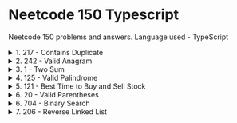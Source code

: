 # Neetcode 150 Typescript
Neetcode 150 problems and answers. Language used - TypeScript

<details>
  <summary>1. 217 - Contains Duplicate </summary>
  
  ### Given an integer array nums, return true if any value appears at least twice in the array, and return false if every element is distinct.

  **Answer 1**
  ```ts
    // Using N^2 Loops
    function containsDuplicate(nums: number[]): boolean {
        for (let i = 0; i < nums.length; i++) {
            for (let j=i+1; j<= nums.length; j++) {
                if (nums[i] === nums [j]) {
                    return true;
                }
            }
        }
        return false;
    };
  ```

 **Answer 2**
  ```ts
    // Using Map
    function containsDuplicate(nums: number[]): boolean {
      const store = new Map();
      for (let i of nums) {
          if (store.has(i)) return true;
          else store.set(i, 1);
      }
      return false;
    };
  ```

 **Answer 3**
  ```ts
    // Using SET, has slight advantage over Map
    // Set is optimized to store duplication
    // In this case, we are not going to use the values of Map, so its unnecessary
    function containsDuplicate(nums: number[]): boolean {
      const seenNumbers = new Set<number>();
      for (const num of nums) {
          if (seenNumbers.has(num)) {
              return true; // If we've already seen the number, return true
          } else {
              seenNumbers.add(num); // Otherwise, add it to the set of seen numbers
          }
      }
      return false; // If we've gone through the loop without finding duplicates, return false
    }
  ```
</details>

<details>
  <summary>2. 242 - Valid Anagram </summary>
  
  ### Given two strings s and t, return true if t is an anagram of s, and false otherwise. An Anagram is a word or phrase formed by rearranging the letters of a different word or phrase, typically using all the original letters exactly once.

  **Answer 1**
  ```ts
    function isAnagram(s: string, t: string): boolean {
      // Using Map
      if (s.length !== t.length) return false;
  
      const store = new Map();
      for (let char of s) {
          const val = store.has(char) ? store.get(char) + 1 : 1;
          store.set(char, val);
      }
  
      for (let char of t) {
          if (store.has(char)) {
              const val = store.get(char);
              if (val <= 0) return false;
  
              store.set(char, val - 1);
          }
          else {
              return false;
          }
      }
      return true;
  };
  ```

 **Answer 2**
  ```ts
    function isAnagram(s: string, t: string): boolean {
      // Using Map, +/- map in single pass
      if (s.length !== t.length) return false;
  
      const store = new Map();
      for (let i = 0; i < s.length; i++) {
          store.set(s[i], (store.get(s[i]) || 0)  + 1);
          store.set(t[i], (store.get(t[i]) || 0) - 1);
      }
  
      for (let [_, v] of store) {
          if (v !== 0) return false;
      }
      return true;
  };
  ```
</details>

<details>
  <summary>3. 1 - Two Sum </summary>
  
  ### Given an array of integers nums and an integer target, return indices of the two numbers such that they add up to target. You may assume that each input would have exactly one solution, and you may not use the same element twice.

  **Answer 1**
  ```ts
    function twoSum(nums: number[], target: number): number[] {
    const store = new Map();
    const result: number[] = [];

    for(let [i, n] of nums.entries()) {
        const val = target - n;
        if (store.has(val)) {
            return [i, store.get(val)]
        }
        store.set(n, i);
    }

    return result;
};
  ```

 **Answer 2**
 - In case if we want to solve it without using HashMap, then use **Two pointers approach**, but that needs Sorting the array and we need to preserve the index by [(val1, index1), (val2, index2) ...] and it is not a best approach.
</details>

<details>
  <summary>4. 125 - Valid Palindrome </summary>
  
  ### A phrase is a palindrome if, after converting all uppercase letters into lowercase letters and removing all non-alphanumeric characters, it reads the same forward and backward. Alphanumeric characters include letters and numbers.

  **Answer 1**
  ```ts
    function isPalindrome(s: string): boolean {
      let i = 0;
      let j = s.length - 1;
  
      function isAlphanumeric(str) {
          return /^[a-zA-Z0-9]+$/.test(str);
      }
  
      while(i<j) {
          if (!isAlphanumeric(s[i])) {
              i++;
          }
          else if (!isAlphanumeric(s[j])) {
              j--;
          }
          else if (s[i].toLowerCase() === s[j].toLowerCase()) {
              i++;
              j--;
          }
          else {
              return false;
          }
      }
      return true;
      };
  };
  ```

 **Answer 2**
 - Clean the whole string initially and loop through
```ts
function isPalindrome(s: string): boolean {
    const str = s.replace(/[^0-9a-z]/gi, '').toLowerCase();
    let i = 0;
    let j = str.length - 1;

    while (i < j) {
        if (str[i] !== str[j]) return false;
        i++;
        j--;
    }

    return true;
};
```
</details>

<details>
  <summary>5. 121 - Best Time to Buy and Sell Stock </summary>
  
  ### You are given an array prices where prices[i] is the price of a given stock on the ith day. You want to maximize your profit by choosing a single day to buy one stock and choosing a different day in the future to sell that stock. Return the maximum profit you can achieve from this transaction. If you cannot achieve any profit, return 0.

  **Answer 1**
  ```ts
    // Sliding Window Approach
    function maxProfit(prices: number[]): number {
      let i = 0;
      let j = i + 1;
      let profit = 0;
  
      while(i < prices.length - 1) {
          if (prices[i] < prices[j]) {
              profit = Math.max(prices[j] - prices[i], profit);
              j++;
          }
          else {
              i = j;
              j = i + 1;
          }
      }
  
      return profit;
  };
  ```
</details>

<details>
  <summary>6. 20 - Valid Parentheses </summary>
  
  ### Given a string s containing just the characters '(', ')', '{', '}', '[' and ']', determine if the input string is valid.

  **Answer 1**
  ```ts
    function isValid(s: string): boolean {
      if (s.length % 2 !== 0) return false;
  
      const stk: string[] = [];
  
      for (let i = 0; i < s.length; i++) {
          if(s[i] === '('   || s[i] === '{' || s[i] === '['){
             stk.push(s[i]);
          }
          else {
              const p = stk.pop();
  
              if(s[i] === ')' && p !== '(' || s[i] === '}' && p !== '{'  || s[i] === ']' && p !== '[') {
                  return false;
              }
          }
      }
  
      return stk.length === 0;
  };
  ```
</details>

<details>
  <summary>6. 704 - Binary Search </summary>
  
  ### Given an array of integers nums which is sorted in ascending order, and an integer target, write a function to search target in nums. If target exists, then return its index. Otherwise, return -1.

  **Answer 1**
  ```ts
    function search(nums: number[], target: number): number {
      let low = 0;
      let high = nums.length - 1;
  
      while(low <= high) {
          let mid = Math.floor((low + high) / 2); // CAUTION but nitpick: enclose low + high with brackets.
          if (target === nums[mid]) return mid;
          else if (target > nums[mid]) {
              low = mid + 1;
          }
          else if (target < nums[mid]) {
              high = mid - 1;
          }
      }
  
      return -1;
  };
  ```
</details>

<details>
  <summary>7. 206 - Reverse Linked List </summary>
  
  ### Given the head of a singly linked list, reverse the list, and return the reversed list.

  **Answer 1**
  ```ts
    function reverseList(head: ListNode | null): ListNode | null {
        let currentNode = head;
        let prevNode = null;
    
        while(currentNode !== null) {
            let nextNode = currentNode.next;
            currentNode.next = prevNode;
            prevNode = currentNode;
            currentNode = nextNode;
        }
    
        return prevNode;
    };
  ```
</details>

